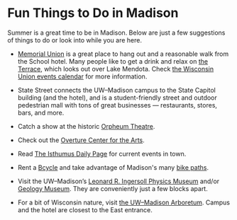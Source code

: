 # Fun Things to Do in Madison

Summer is a great time to be in Madison.
Below are just a few suggestions of things to do or look into while you are here.

-   [Memorial Union](https://union.wisc.edu/visit/memorial-union/) is a great place to hang out
    and a reasonable walk from the School hotel.
    Many people like to get a drink and relax on
    [the Terrace](https://union.wisc.edu/visit/terrace-at-the-memorial-union/),
    which looks out over Lake Mendota.
    Check [the Wisconsin Union events calendar](https://union.wisc.edu/events-and-activities/event-calendar/)
    for more information.

-   State Street connects the UW&ndash;Madison campus to the State Capitol building (and the hotel),
    and is a student-friendly street and outdoor pedestrian mall with tons of great businesses&nbsp;&mdash;
    restaurants, stores, bars, and more.

-   Catch a show at the historic [Orpheum Theatre](https://madisonorpheum.com).

-   Check out the [Overture Center for the Arts](https://www.overture.org).

-   Read [The Isthumus Daily Page](https://isthmus.com) for current events in town.

-   Rent a [Bcycle](/logistics/local-transportation#bcycle) and take advantage of Madison's many [bike paths](https://cityofmadison.maps.arcgis.com/apps/webappviewer/index.html?id=5d9b5793e6404b8c89872c06bd5f26c2).

-   Visit the UW&ndash;Madison&rsquo;s
    [Leonard R. Ingersoll Physics Museum](https://www.physics.wisc.edu/ingersollmuseum/) and/or
    [Geology Museum](https://museum.geoscience.wisc.edu).
    They are conveniently just a few blocks apart.

-   For a bit of Wisconsin nature, visit [the UW&ndash;Madison Arboretum](https://arboretum.wisc.edu).
    Campus and the hotel are closest to the East entrance.

